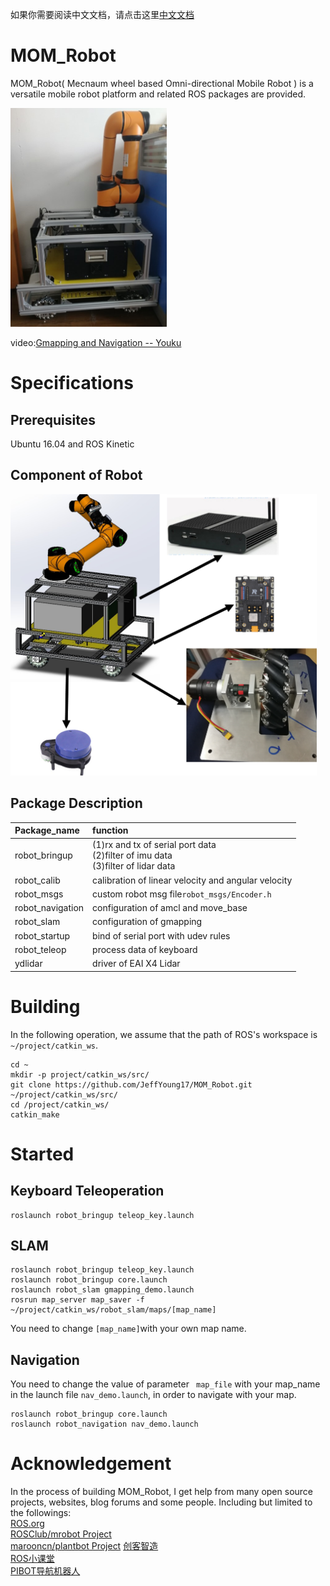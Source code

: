 如果你需要阅读中文文档，请点击这里[中文文档](./doc/chn/)

# MOM_Robot

MOM_Robot( Mecnaum wheel based Omni-directional Mobile Robot ) is a versatile mobile robot platform and related ROS packages are provided.

<img src="./doc/images/MOM_Robot.jpg" width="250" height="350" alt="MOM_Robot"/>

video:[Gmapping and Navigation -- Youku](http://v.youku.com/v_show/id_XMzg2NDA5ODAwOA==.html?spm=a2hzp.8244740.0.0)

# Specifications

## Prerequisites

Ubuntu 16.04 and ROS Kinetic

## Component of Robot

<img src="./doc/images/Component.png" width="490" height="450" alt="Component"/>

## Package Description

| Package_name | function |
|:- |:- |
|robot_bringup|(1)rx and tx of serial port data<br/>(2)filter of imu data<br/>(3)filter of lidar data|
|robot_calib| calibration of linear velocity and angular velocity|
|robot_msgs| custom robot msg file`robot_msgs/Encoder.h` |
|robot_navigation| configuration of amcl and move_base |
|robot_slam| configuration of gmapping |
|robot_startup| bind of serial port with udev rules |
|robot_teleop| process data of keyboard |
|ydlidar| driver of EAI X4 Lidar |

# Building

In the following operation, we assume that the path of ROS's workspace is `~/project/catkin_ws`.

```
cd ~
mkdir -p project/catkin_ws/src/
git clone https://github.com/JeffYoung17/MOM_Robot.git ~/project/catkin_ws/src/
cd /project/catkin_ws/
catkin_make
```

# Started

## Keyboard Teleoperation

```
roslaunch robot_bringup teleop_key.launch
```

## SLAM

```
roslaunch robot_bringup teleop_key.launch
roslaunch robot_bringup core.launch
roslaunch robot_slam gmapping_demo.launch
rosrun map_server map_saver -f ~/project/catkin_ws/robot_slam/maps/[map_name]
```
You need to change `[map_name]`with your own map name.

## Navigation

You need to change the value of parameter ` map_file` with your map_name in the launch file `nav_demo.launch`, in order to navigate with your map.

```
roslaunch robot_bringup core.launch
roslaunch robot_navigation nav_demo.launch
```

# Acknowledgement

In the process of building MOM_Robot, I get help from many open source projects, websites, blog forums and some people. Including but limited to the followings:<br/>
[ROS.org](http://wiki.ros.org)<br/>
[ROSClub/mrobot Project](https://github.com/ROSClub/mrobot)<br/>
[marooncn/plantbot Project](https://github.com/marooncn/plantbot)
[创客智造](https://www.ncnynl.com/)<br/>
[ROS小课堂](http://i.youku.com/i/UMTUzNzkwNTA1Ng==?spm=a2hzp.8253869.0.0)<br/>
[PIBOT导航机器人](https://www.jianshu.com/u/7f508db63608)